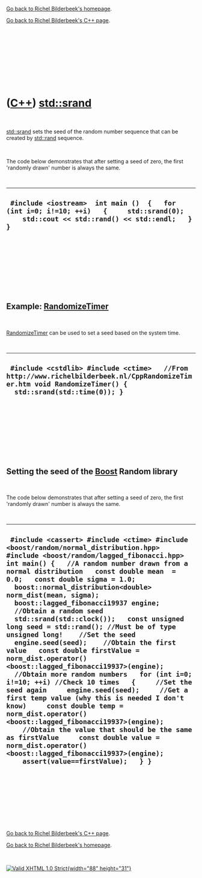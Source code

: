 [Go back to Richel Bilderbeek's homepage](index.htm).

[Go back to Richel Bilderbeek's C++ page](Cpp.htm).

 

 

 

 

 

([C++](Cpp.htm)) [std::srand](CppSrand.htm)
===========================================

 

[std::srand](CppSrand.htm) sets the seed of the random number sequence
that can be created by [std::rand](CppRand.htm) sequence.

 

The code below demonstrates that after setting a seed of zero, the first
'randomly drawn' number is always the same.

 

  --------------------------------------------------------------------------------------------------------------------------------------------
  ` #include <iostream>  int main ()  {   for (int i=0; i!=10; ++i)   {     std::srand(0);     std::cout << std::rand() << std::endl;   } }`
  --------------------------------------------------------------------------------------------------------------------------------------------

 

 

 

 

 

Example: [RandomizeTimer](CppRandomizeTimer.htm)
------------------------------------------------

 

[RandomizeTimer](CppRandomizeTimer.htm) can be used to set a seed based
on the system time.

 

  ------------------------------------------------------------------------------------------------------------------------------------------------------------
  ` #include <cstdlib> #include <ctime>   //From http://www.richelbilderbeek.nl/CppRandomizeTimer.htm void RandomizeTimer() {   std::srand(std::time(0)); }`
  ------------------------------------------------------------------------------------------------------------------------------------------------------------

 

 

 

 

 

Setting the seed of the [Boost](CppBoost.htm) Random library
------------------------------------------------------------

 

The code below demonstrates that after setting a seed of zero, the first
'randomly drawn' number is always the same.

 

  -------------------------------------------------------------------------------------------------------------------------------------------------------------------------------------------------------------------------------------------------------------------------------------------------------------------------------------------------------------------------------------------------------------------------------------------------------------------------------------------------------------------------------------------------------------------------------------------------------------------------------------------------------------------------------------------------------------------------------------------------------------------------------------------------------------------------------------------------------------------------------------------------------------------------------------------------------------------------------------------------------------------------------------------------------------------------------------------------------------------------------------------
  ` #include <cassert> #include <ctime> #include <boost/random/normal_distribution.hpp> #include <boost/random/lagged_fibonacci.hpp>  int main() {   //A random number drawn from a normal distribution   const double mean  = 0.0;   const double sigma = 1.0;   boost::normal_distribution<double> norm_dist(mean, sigma);   boost::lagged_fibonacci19937 engine;    //Obtain a random seed   std::srand(std::clock());   const unsigned long seed = std::rand(); //Must be of type unsigned long!    //Set the seed   engine.seed(seed);    //Obtain the first value   const double firstValue = norm_dist.operator()<boost::lagged_fibonacci19937>(engine);    //Obtain more random numbers   for (int i=0; i!=10; ++i) //Check 10 times   {     //Set the seed again     engine.seed(seed);     //Get a first temp value (why this is needed I don't know)     const double temp = norm_dist.operator()<boost::lagged_fibonacci19937>(engine);     //Obtain the value that should be the same as firstValue     const double value = norm_dist.operator()<boost::lagged_fibonacci19937>(engine);     assert(value==firstValue);   } }`
  -------------------------------------------------------------------------------------------------------------------------------------------------------------------------------------------------------------------------------------------------------------------------------------------------------------------------------------------------------------------------------------------------------------------------------------------------------------------------------------------------------------------------------------------------------------------------------------------------------------------------------------------------------------------------------------------------------------------------------------------------------------------------------------------------------------------------------------------------------------------------------------------------------------------------------------------------------------------------------------------------------------------------------------------------------------------------------------------------------------------------------------------

 

 

 

 

 

[Go back to Richel Bilderbeek's C++ page](Cpp.htm).

[Go back to Richel Bilderbeek's homepage](index.htm).

 

[![Valid XHTML 1.0 Strict](valid-xhtml10.png){width="88"
height="31"}](http://validator.w3.org/check?uri=referer)
